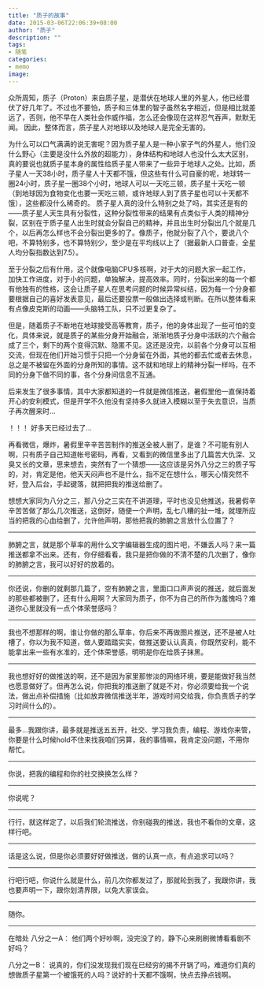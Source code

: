 ```yaml
---
title: "质子的故事"
date: 2015-03-06T22:06:39+08:00
author: "质子"
description: ""
tags:
- 随笔
categories: 
- memo
image: 
---
```


众所周知，质子（Proton）来自质子星，是潜伏在地球人里的外星人，他已经潜伏了好几年了。不过也不要怕，质子和三体里的智子虽然名字相近，但是相比就差远了，否则，他不早在人类社会作威作福，怎么还会像现在这样忍气吞声，默默无闻。 因此，整体而言，质子星人对地球以及地球人是完全无害的。

为什么可以口气满满的说无害呢？因为质子星人是一种小家子气的外星人，他们没什么野心（主要是没什么外放的超能力），身体结构和地球人也没什么太大区别，真的要说也就质子星本身的属性给质子星人带来了一些异于地球人之处。比如，质子星人一天38小时，质子星人十天都不饿，但这些有什么可自豪的呢，地球转一圈24小时，质子星一圈38个小时，地球人可以一天吃三顿，质子星十天吃一顿（到地球因为食物变化也要一天吃三顿，或许地球人到了质子星也可以十天都不饿），这些都没什么稀奇的。 质子星人真的没什么特别之处了吗，其实还是有的——质子星人天生具有分裂性，这种分裂性带来的结果有点类似于人类的精神分裂，区别在于质子星人出生时就会分裂自己的精神，并且出生时分裂出几个就是几个，以后再怎么样也不会分裂出更多的了。像质子，他就分裂了八个，要说八个吧，不算特别多，也不算特别少，至少是在平均线以上了（据最新人口普查，全星人均分裂指数达到7.5）。 

至于分裂之后有什用，这个就像电脑CPU多核啊，对于大的问题大家一起工作，加快工作进度，对于小的问题，单独解决，提高效率。同时，分裂出来的每一个都有他独有的性格，这会让质子星人在思考问题的时候异常纠结，因为每一个分身都要根据自己的喜好发表意见，最后还要投票一般做出选择或判断。在所以整体看来有点像皮克斯的动画——头脑特工队，只不过更复杂了。 

但是，随着质子不断地在地球接受高等教育，质子，他的身体出现了一些可怕的变化，具体来说，就是质子的某些分身开始融合，渐渐地质子分身中活跃的六个融合成了三个，剩下的两个变得沉默、隐匿不见。这还是没完，以前各个分身可以互相交流，但现在他们开始习惯于只把一个分身留在外面，其他的都去忙或者去休息，总之是不被留在外面的分身所知的事情。这不就和地球上的精神分裂一样吗，在不同的分身下做不同的事，各个分身间信息不互通。 

后来发生了很多事情，其中大家都知道的一件就是微信推送，暑假里他一直保持着开心的安利模式，但是开学不久他没有坚持多久就进入模糊以至于失去意识，当质子再次醒来时… 

！！！ 好多天已经过去了… 

再看微信，爆炸，暑假里辛辛苦苦制作的推送全被人删了，是谁？不可能有别人啊，只有质子自己知道帐号密码，再看，又看到的微信里多出了几篇苦大仇深、又臭又长的文章，思来想去，突然有了一个猜想——这应该是另外八分之三的质子写的，对，肯定是他，他天天闷声也不是什么，指不定在想什么，哪天心情突然不好，登入后台，手起键落，就把把我的推送给删了。

想想大家同为八分之三，那八分之三实在不讲道理，平时也没见他推送，我暑假辛辛苦苦做了那么几次推送，这倒好，随便一个声明，乱七八糟的扯一堆，就理所应当的把我的心血给删了，允许他声明，那他把我的肺腑之言放什么位置了？

---

肺腑之言，就是那个草率的用什么文字编辑器生成的图片吧，不嫌丢人吗？来一篇推送都拿不出来。还有，你仔细看看，我只是把你做的不清不楚的几次删了，像你的肺腑之言，我可以好好的放着的。

---

你还说，你删的就剩那几篇了，空有肺腑之言，里面口口声声说的推送，就后面发的那些都被删了，还有什么用啊？大家同为质子，你不为自己的所作为羞愧吗？难道你心里就没有一点个体荣誉感吗？

---

我也不想那样的啊，谁让你做的那么草率，你后来不再做图片推送，还不是被人吐槽了，你以为我不知道，做人要踏踏实实，做推送要认认真真，你既然安利，能不能拿出来一些有水准的，还个体荣誉感，明明是你在给质子抹黑。

---

我也想好好的做推送的啊，还不是因为家里那惨淡的网络环境，要是能做好我当然也愿意做好了。但再怎么说，你把我的推送删了就是不对，你必须要给我一个说法，做出点补偿措施（比如放弃微信推送半年，游戏时间交给我，你负责质子的学习时间什么的）。

---

最多…我跟你讲，最多就是推送五五开，社交、学习我负责，编程、游戏你来管，你要是什么时候hold不住来找我咱们另算，我的事情嘛，我肯定没问题，不用你帮忙。

---

你说，把我的编程和你的社交换换怎么样？

---

你说呢？

---

行行，就这样定了，以后我们轮流推送，你别碰我的推送，我也不看你的文章，这样行吧。

---

话是这么说，但是你必须要好好做推送，做的认真一点，有点追求可以吗？

---

行吧行吧，你说什么就是什么，前几次你都发过了，那就轮到我了，我跟你讲，我也要声明一下，跟你划清界限，以免大家误会。

---

随你。

---

在暗处
八分之一A：
他们两个好吵啊，没完没了的，静下心来刷刷微博看看剧不好吗？

八分之一B：
说真的，你们没发现我们现在已经穷的揭不开锅了吗，难道你们真的想做质子星第一个被饿死的人吗？说好的十天都不饿啊，快点去挣点钱啊。